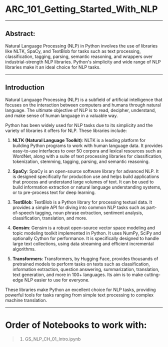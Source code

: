 # ARC_101_Getting_Started_With_NLP

---

## Abstract:

Natural Language Processing (NLP) in Python involves the use of libraries like NLTK, SpaCy, and TextBlob for tasks such as text processing, classification, tagging, parsing, semantic reasoning, and wrappers over industrial-strength NLP libraries. Python's simplicity and wide range of NLP libraries make it an ideal choice for NLP tasks.

---

## Introduction

Natural Language Processing (NLP) is a subfield of artificial intelligence that focuses on the interaction between computers and humans through natural language. The ultimate objective of NLP is to read, decipher, understand, and make sense of human language in a valuable way.

Python has been widely used for NLP tasks due to its simplicity and the variety of libraries it offers for NLP. These libraries include:

1. **NLTK (Natural Language Toolkit)**: NLTK is a leading platform for building Python programs to work with human language data. It provides easy-to-use interfaces to over 50 corpora and lexical resources such as WordNet, along with a suite of text processing libraries for classification, tokenization, stemming, tagging, parsing, and semantic reasoning.

2. **SpaCy**: SpaCy is an open-source software library for advanced NLP. It is designed specifically for production use and helps build applications that process and understand large volumes of text. It can be used to build information extraction or natural language understanding systems, or to pre-process text for deep learning.

3. **TextBlob**: TextBlob is a Python library for processing textual data. It provides a simple API for diving into common NLP tasks such as part-of-speech tagging, noun phrase extraction, sentiment analysis, classification, translation, and more.

4. **Gensim**: Gensim is a robust open-source vector space modeling and topic modeling toolkit implemented in Python. It uses NumPy, SciPy and optionally Cython for performance. It is specifically designed to handle large text collections, using data streaming and efficient incremental algorithms.

5. **Transformers**: Transformers, by Hugging Face, provides thousands of pretrained models to perform tasks on texts such as classification, information extraction, question answering, summarization, translation, text generation, and more in 100+ languages. Its aim is to make cutting-edge NLP easier to use for everyone.

These libraries make Python an excellent choice for NLP tasks, providing powerful tools for tasks ranging from simple text processing to complex machine translation.

---
# Order of Notebooks to work with:
> 1. GS_NLP_CH_01_Intro.ipynb
